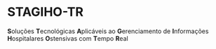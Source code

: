# STAGIHO-TR

**S**oluções **T**ecnológicas **A**plicáveis ao **G**erenciamento de **I**nformações **H**ospitalares **O**stensivas com **T**empo **R**eal
